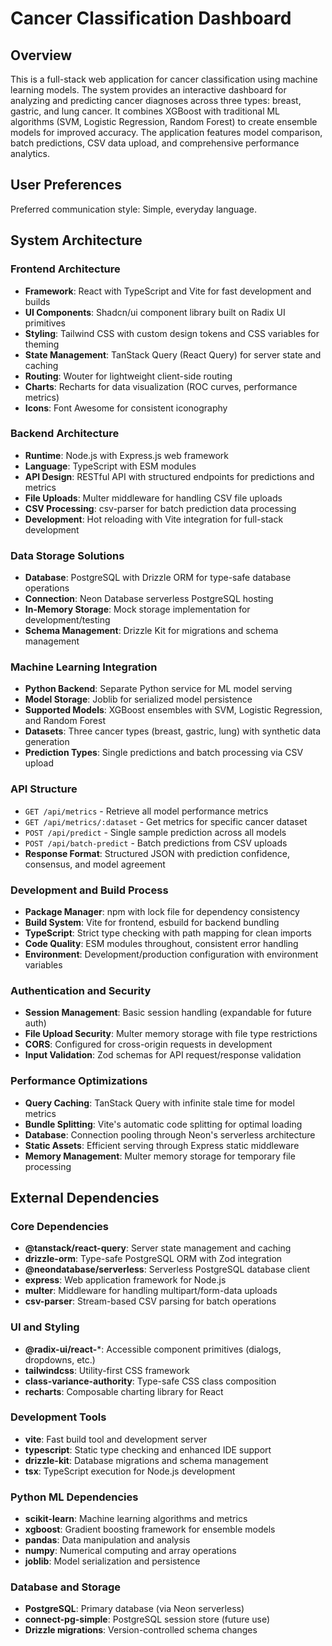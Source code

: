 # Cancer Classification Dashboard

## Overview

This is a full-stack web application for cancer classification using machine learning models. The system provides an interactive dashboard for analyzing and predicting cancer diagnoses across three types: breast, gastric, and lung cancer. It combines XGBoost with traditional ML algorithms (SVM, Logistic Regression, Random Forest) to create ensemble models for improved accuracy. The application features model comparison, batch predictions, CSV data upload, and comprehensive performance analytics.

## User Preferences

Preferred communication style: Simple, everyday language.

## System Architecture

### Frontend Architecture
- **Framework**: React with TypeScript and Vite for fast development and builds
- **UI Components**: Shadcn/ui component library built on Radix UI primitives
- **Styling**: Tailwind CSS with custom design tokens and CSS variables for theming
- **State Management**: TanStack Query (React Query) for server state and caching
- **Routing**: Wouter for lightweight client-side routing
- **Charts**: Recharts for data visualization (ROC curves, performance metrics)
- **Icons**: Font Awesome for consistent iconography

### Backend Architecture
- **Runtime**: Node.js with Express.js web framework
- **Language**: TypeScript with ESM modules
- **API Design**: RESTful API with structured endpoints for predictions and metrics
- **File Uploads**: Multer middleware for handling CSV file uploads
- **CSV Processing**: csv-parser for batch prediction data processing
- **Development**: Hot reloading with Vite integration for full-stack development

### Data Storage Solutions
- **Database**: PostgreSQL with Drizzle ORM for type-safe database operations
- **Connection**: Neon Database serverless PostgreSQL hosting
- **In-Memory Storage**: Mock storage implementation for development/testing
- **Schema Management**: Drizzle Kit for migrations and schema management

### Machine Learning Integration
- **Python Backend**: Separate Python service for ML model serving
- **Model Storage**: Joblib for serialized model persistence
- **Supported Models**: XGBoost ensembles with SVM, Logistic Regression, and Random Forest
- **Datasets**: Three cancer types (breast, gastric, lung) with synthetic data generation
- **Prediction Types**: Single predictions and batch processing via CSV upload

### API Structure
- `GET /api/metrics` - Retrieve all model performance metrics
- `GET /api/metrics/:dataset` - Get metrics for specific cancer dataset
- `POST /api/predict` - Single sample prediction across all models
- `POST /api/batch-predict` - Batch predictions from CSV uploads
- **Response Format**: Structured JSON with prediction confidence, consensus, and model agreement

### Development and Build Process
- **Package Manager**: npm with lock file for dependency consistency
- **Build System**: Vite for frontend, esbuild for backend bundling
- **TypeScript**: Strict type checking with path mapping for clean imports
- **Code Quality**: ESM modules throughout, consistent error handling
- **Environment**: Development/production configuration with environment variables

### Authentication and Security
- **Session Management**: Basic session handling (expandable for future auth)
- **File Upload Security**: Multer memory storage with file type restrictions
- **CORS**: Configured for cross-origin requests in development
- **Input Validation**: Zod schemas for API request/response validation

### Performance Optimizations
- **Query Caching**: TanStack Query with infinite stale time for model metrics
- **Bundle Splitting**: Vite's automatic code splitting for optimal loading
- **Database**: Connection pooling through Neon's serverless architecture
- **Static Assets**: Efficient serving through Express static middleware
- **Memory Management**: Multer memory storage for temporary file processing

## External Dependencies

### Core Dependencies
- **@tanstack/react-query**: Server state management and caching
- **drizzle-orm**: Type-safe PostgreSQL ORM with Zod integration
- **@neondatabase/serverless**: Serverless PostgreSQL database client
- **express**: Web application framework for Node.js
- **multer**: Middleware for handling multipart/form-data uploads
- **csv-parser**: Stream-based CSV parsing for batch operations

### UI and Styling
- **@radix-ui/react-***: Accessible component primitives (dialogs, dropdowns, etc.)
- **tailwindcss**: Utility-first CSS framework
- **class-variance-authority**: Type-safe CSS class composition
- **recharts**: Composable charting library for React

### Development Tools
- **vite**: Fast build tool and development server
- **typescript**: Static type checking and enhanced IDE support
- **drizzle-kit**: Database migrations and schema management
- **tsx**: TypeScript execution for Node.js development

### Python ML Dependencies
- **scikit-learn**: Machine learning algorithms and metrics
- **xgboost**: Gradient boosting framework for ensemble models
- **pandas**: Data manipulation and analysis
- **numpy**: Numerical computing and array operations
- **joblib**: Model serialization and persistence

### Database and Storage
- **PostgreSQL**: Primary database (via Neon serverless)
- **connect-pg-simple**: PostgreSQL session store (future use)
- **Drizzle migrations**: Version-controlled schema changes
